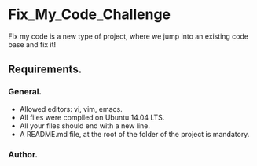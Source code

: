 # Fix_My_Code_Challenge

Fix my code is a new type of project, where we jump into an existing code base and fix it!

## Requirements.

### General.

* Allowed editors: vi, vim, emacs.
* All files were compiled on Ubuntu 14.04 LTS.
* All your files should end with a new line.
* A README.md file, at the root of the folder of the project is mandatory.

### Author.

